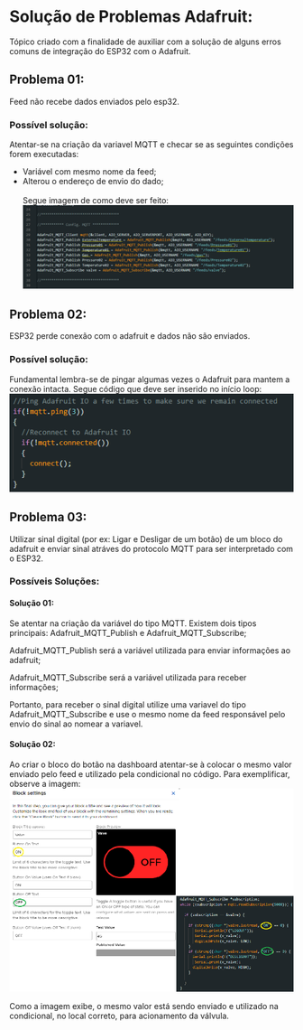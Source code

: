 
  # Solução de Problemas Adafruit:

  Tópico criado com a finalidade de auxiliar com a solução de alguns erros comuns de integração do ESP32 com o Adafruit.
  
  ## Problema 01:
   Feed não recebe dados enviados pelo esp32.

   ### Possível solução:
   Atentar-se na criação da variavel MQTT e checar se as seguintes condições forem executadas:<br>
   - Variável com mesmo nome da feed;
   - Alterou o endereço de envio do dado; <br> <br>
  Segue imagem de como deve ser feito: <br>
   ![](solucao02.png)

   ## Problema 02:
   ESP32 perde conexão com o adafruit e dados não são enviados.

   ### Possível solução:
   Fundamental lembra-se de pingar algumas vezes o Adafruit para mantem a conexão intacta. Segue código que deve ser inserido no início loop: <br>
    ![](solucao03.png)


  ## Problema 03:
  Utilizar sinal digital (por ex: Ligar e Desligar de um botão) de um bloco
do adafruit e enviar sinal atráves do protocolo MQTT para ser interpretado com o ESP32.

### Possíveis Soluções:

#### Solução 01:
  Se atentar na criação da variável do tipo MQTT. Existem dois tipos principais: Adafruit_MQTT_Publish e Adafruit_MQTT_Subscribe; <br>

  Adafruit_MQTT_Publish será a variável utilizada para enviar informações ao adafruit; <br>

  Adafruit_MQTT_Subscribe será a variável utilizada para receber informações;<br>

  Portanto, para receber o sinal digital utilize uma variavel do tipo Adafruit_MQTT_Subscribe e use o mesmo nome da feed responsável pelo envio do sinal ao nomear a variavel.


  #### Solução 02:
  Ao criar o bloco do botão na dashboard atentar-se à colocar o mesmo valor enviado pelo feed e utilizado pela condicional no código. Para exemplificar, observe a imagem:
  <br>
  ![](solucao01.png)

  Como a imagem exibe, o mesmo valor está sendo enviado e utilizado na condicional, no local correto, para acionamento da válvula.
